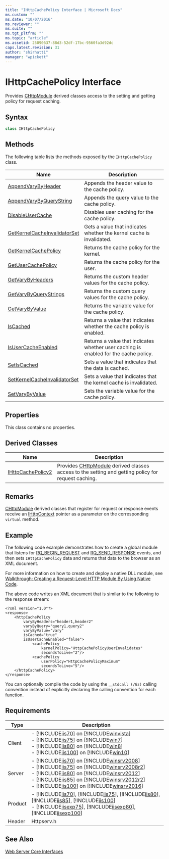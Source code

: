 ```yaml
---
title: "IHttpCachePolicy Interface | Microsoft Docs"
ms.custom: ""
ms.date: "10/07/2016"
ms.reviewer: ""
ms.suite: ""
ms.tgt_pltfrm: ""
ms.topic: "article"
ms.assetid: 25090637-88d3-52df-17bc-9560fa3d92dc
caps.latest.revision: 31
author: "shirhatti"
manager: "wpickett"
---
```

# IHttpCachePolicy Interface
Provides [CHttpModule](../../../webdevelopment-reference\native-code-api\webdev-native-api-reference/chttpmodule-class.md) derived classes access to the setting and getting policy for request caching.  
  
## Syntax  
  
```cpp  
class IHttpCachePolicy  
```  
  
## Methods  
 The following table lists the methods exposed by the `IHttpCachePolicy` class.  
  
|Name|Description|  
|----------|-----------------|  
|[AppendVaryByHeader](../../../webdevelopment-reference\native-code-api\webdev-native-api-reference/ihttpcachepolicy-appendvarybyheader-method.md)|Appends the header value to the cache policy.|  
|[AppendVaryByQueryString](../../../webdevelopment-reference\native-code-api\webdev-native-api-reference/ihttpcachepolicy-appendvarybyquerystring-method.md)|Appends the query value to the cache policy.|  
|[DisableUserCache](../../../webdevelopment-reference\native-code-api\webdev-native-api-reference/ihttpcachepolicy-disableusercache-method.md)|Disables user caching for the cache policy.|  
|[GetKernelCacheInvalidatorSet](../../../webdevelopment-reference\native-code-api\webdev-native-api-reference/ihttpcachepolicy-getkernelcacheinvalidatorset.md)|Gets a value that indicates whether the kernel cache is invalidated.|  
|[GetKernelCachePolicy](../../../webdevelopment-reference\native-code-api\webdev-native-api-reference/ihttpcachepolicy-getkernelcachepolicy-method.md)|Returns the cache policy for the kernel.|  
|[GetUserCachePolicy](../../../webdevelopment-reference\native-code-api\webdev-native-api-reference/ihttpcachepolicy-getusercachepolicy-method.md)|Returns the cache policy for the user.|  
|[GetVaryByHeaders](../../../webdevelopment-reference\native-code-api\webdev-native-api-reference/ihttpcachepolicy-getvarybyheaders-method.md)|Returns the custom header values for the cache policy.|  
|[GetVaryByQueryStrings](../../../webdevelopment-reference\native-code-api\webdev-native-api-reference/ihttpcachepolicy-getvarybyquerystrings-method.md)|Returns the custom query values for the cache policy.|  
|[GetVaryByValue](../../../webdevelopment-reference\native-code-api\webdev-native-api-reference/ihttpcachepolicy-getvarybyvalue-method.md)|Returns the variable value for the cache policy.|  
|[IsCached](../../../webdevelopment-reference\native-code-api\webdev-native-api-reference/ihttpcachepolicy-iscached-method.md)|Returns a value that indicates whether the cache policy is enabled.|  
|[IsUserCacheEnabled](../../../webdevelopment-reference\native-code-api\webdev-native-api-reference/ihttpcachepolicy-isusercacheenabled-method.md)|Returns a value that indicates whether user caching is enabled for the cache policy.|  
|[SetIsCached](../../../webdevelopment-reference\native-code-api\webdev-native-api-reference/ihttpcachepolicy-setiscached-method.md)|Sets a value that indicates that the data is cached.|  
|[SetKernelCacheInvalidatorSet](../../../webdevelopment-reference\native-code-api\webdev-native-api-reference/ihttpcachepolicy-setkernelcacheinvalidatorset-method.md)|Sets a value that indicates that the kernel cache is invalidated.|  
|[SetVaryByValue](../../../webdevelopment-reference\native-code-api\webdev-native-api-reference/ihttpcachepolicy-setvarybyvalue-method.md)|Sets the variable value for the cache policy.|  
  
## Properties  
 This class contains no properties.  
  
## Derived Classes  
  
|Name|Description|  
|----------|-----------------|  
|[IHttpCachePolicy2](../../../webdevelopment-reference\native-code-api\webdev-native-api-reference/ihttpcachepolicy2-interface.md)|Provides [CHttpModule](../../../webdevelopment-reference\native-code-api\webdev-native-api-reference/chttpmodule-class.md) derived classes access to the setting and getting policy for request caching.|  
  
## Remarks  
 [CHttpModule](../../../webdevelopment-reference\native-code-api\webdev-native-api-reference/chttpmodule-class.md) derived classes that register for request or response events receive an [IHttpContext](../../../webdevelopment-reference\native-code-api\webdev-native-api-reference/ihttpcontext-interface.md) pointer as a parameter on the corresponding `virtual` method.  
  
## Example  
 The following code example demonstrates how to create a global module that listens for [RQ_BEGIN_REQUEST](../../../webdevelopment-reference\native-code-api\webdev-native-api-reference/request-processing-constants.md) and [RQ_SEND_RESPONSE](../../../webdevelopment-reference\native-code-api\webdev-native-api-reference/request-processing-constants.md) events, and then sets `IHttpCachePolicy` data and returns that data to the browser as an XML document.  
  
<!-- TODO: review snippet reference  [!CODE [IHttpCachePolicy#1](IHttpCachePolicy#1)]  -->  
  
 For more information on how to create and deploy a native DLL module, see [Walkthrough: Creating a Request-Level HTTP Module By Using Native Code](../../../webdevelopment-reference\native-code-development-overview\native-code-dev-overview/walkthrough-creating-a-request-level-http-module-by-using-native-code.md).  
  
 The above code writes an XML document that is similar to the following to the response stream:  
  
```  
<?xml version="1.0"?>  
<response>  
    <httpCachePolicy   
        varyByHeaders="header1,header2"   
        varyByQuery="query1,query2"   
        varyByValue="vary"   
        isCached="true"   
        isUserCacheEnabled="false">  
            <cachePolicy   
                kernelPolicy="HttpCachePolicyUserInvalidates"   
                secondsToLive="2"/>  
            <cachePolicy   
                userPolicy="HttpCachePolicyMaximum"   
                secondsToLive="5"/>  
    </httpCachePolicy>  
</response>  
```  
  
 You can optionally compile the code by using the __`stdcall (/Gz)` calling convention instead of explicitly declaring the calling convention for each function.  
  
## Requirements  
  
|Type|Description|  
|----------|-----------------|  
|Client|-   [!INCLUDE[iis70](../../../wmi-provider/includes/iis70-md.md)] on [!INCLUDE[winvista](../../../wmi-provider/includes/winvista-md.md)]<br />-   [!INCLUDE[iis75](../../../wmi-provider/includes/iis75-md.md)] on [!INCLUDE[win7](../../../wmi-provider/includes/win7-md.md)]<br />-   [!INCLUDE[iis80](../../../wmi-provider/includes/iis80-md.md)] on [!INCLUDE[win8](../../../wmi-provider/includes/win8-md.md)]<br />-   [!INCLUDE[iis100](../../../wmi-provider/includes/iis100-md.md)] on [!INCLUDE[win10](../../../wmi-provider/includes/win10-md.md)]|  
|Server|-   [!INCLUDE[iis70](../../../wmi-provider/includes/iis70-md.md)] on [!INCLUDE[winsrv2008](../../../wmi-provider/includes/winsrv2008-md.md)]<br />-   [!INCLUDE[iis75](../../../wmi-provider/includes/iis75-md.md)] on [!INCLUDE[winsrv2008r2](../../../wmi-provider/includes/winsrv2008r2-md.md)]<br />-   [!INCLUDE[iis80](../../../wmi-provider/includes/iis80-md.md)] on [!INCLUDE[winsrv2012](../../../wmi-provider/includes/winsrv2012-md.md)]<br />-   [!INCLUDE[iis85](../../../wmi-provider/includes/iis85-md.md)] on [!INCLUDE[winsrv2012r2](../../../wmi-provider/includes/winsrv2012r2-md.md)]<br />-   [!INCLUDE[iis100](../../../wmi-provider/includes/iis100-md.md)] on [!INCLUDE[winsrv2016](../../../wmi-provider/includes/winsrv2016-md.md)]|  
|Product|-   [!INCLUDE[iis70](../../../wmi-provider/includes/iis70-md.md)], [!INCLUDE[iis75](../../../wmi-provider/includes/iis75-md.md)], [!INCLUDE[iis80](../../../wmi-provider/includes/iis80-md.md)], [!INCLUDE[iis85](../../../wmi-provider/includes/iis85-md.md)], [!INCLUDE[iis100](../../../wmi-provider/includes/iis100-md.md)]<br />-   [!INCLUDE[iisexp75](../../../webdevelopment-reference\native-code-api\webdev-native-api-reference/includes/iisexp75-md.md)], [!INCLUDE[iisexp80](../../../webdevelopment-reference\native-code-api\webdev-native-api-reference/includes/iisexp80-md.md)], [!INCLUDE[iisexp100](../../../webdevelopment-reference\native-code-api\webdev-native-api-reference/includes/iisexp100-md.md)]|  
|Header|Httpserv.h|  
  
## See Also  
 [Web Server Core Interfaces](../../../webdevelopment-reference\native-code-api\webdev-native-api-reference/web-server-core-interfaces.md)